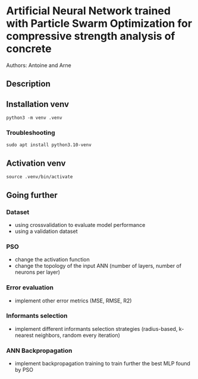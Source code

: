 # Artificial Neural Network trained with Particle Swarm Optimization for compressive strength analysis of concrete

Authors: Antoine and Arne

## Description



## Installation venv

`python3 -m venv .venv`

### Troubleshooting

`sudo apt install python3.10-venv`

## Activation venv

`source .venv/bin/activate`

## Going further

### Dataset

- using crossvalidation to evaluate model performance
- using a validation dataset

### PSO

- change the activation function
- change the topology of the input ANN (number of layers, number of neurons per layer)

### Error evaluation

- implement other error metrics (MSE, RMSE, R2)

### Informants selection
- implement different informants selection strategies (radius-based, k-nearest neighbors, random every iteration)

### ANN Backpropagation
- implement backpropagation training to train further the best MLP found by PSO